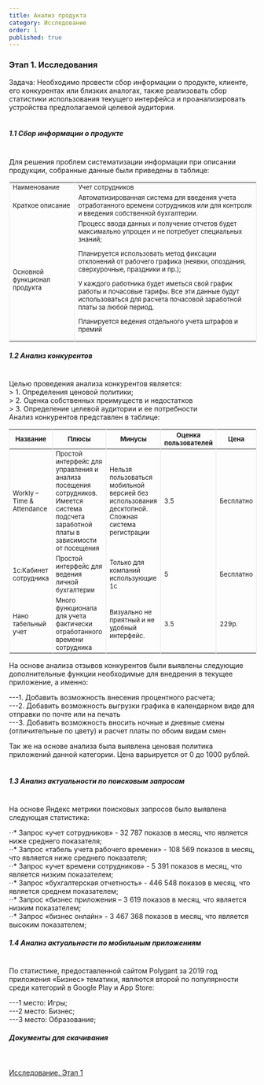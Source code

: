 ```yaml
---
title: Анализ продукта
category: Исследование
order: 1
published: true
---
```


<style>
    .table{
        font-size: 13px;
        border-left: 1px solid #E7E7E7;
        border-right:1px solid #E7E7E7 ;
    }
</style>

<h3>Этап 1. Исследования</h3>

Задача:
Необходимо провести сбор информации о продукте, клиенте, его конкурентах или близких аналогах, также реализовать сбор статистики использования текущего интерфейса и проанализировать устройства предполагаемой целевой аудитории.
<br>
<br>
<h5>1.1 Сбор информации о продукте</h5>

<br>
Для решения проблем систематизации информации при описании продукции, собранные данные были приведены в таблице:


<table>
     <tbody>
        <tr>
            <td class="table">Наименование</td>
            <td class="table">Учет сотрудников</td>
        </tr>
        <tr>
            <td class="table">Краткое описание</td>
            <td class="table">Автоматизированная система для введения учета отработанного времени сотрудников или для контроля и введения собственной бухгалтерии.</td>
        </tr>
        <tr>
            <td class="table">Основной функционал продукта</td>
            <td class="table">Процесс ввода данных и получение отчетов будет максимально упрощен и не потребует специальных знаний; <br>

Планируется использовать метод фиксации отклонений от рабочего графика (неявки, опоздания, сверхурочные, праздники и пр.); <br>

У каждого работника будет иметься свой график работы и почасовые тарифы. Все эти данные будут использоваться для расчета почасовой заработной платы за любой период. <br>

Планируется ведения отдельного учета штрафов и премий</td>
        </tr>
     </tbody>
 </table>



<h5>1.2 Анализ конкурентов</h5>
 <br>
Целью проведения анализа конкурентов является: <br>
> 1. Определения ценовой политики; <br>
> 2. Оценка собственных преимуществ и недостатков <br>
> 3. Определение целевой аудитории и ее потребности <br>
Анализ конкурентов представлен в таблице: <br>


<table>
     <thead>
        <tr>
            <th class="table">Название</th>
            <th class="table">Плюсы</th>
            <th class="table">Минусы</th>
            <th class="table">Оценка пользователей</th>
            <th class="table">Цена</th>
        </tr>
     </thead>
     <tbody>
        <tr>
            <td class="table">Workly – Time & Attendance</td>
            <td class="table">Простой интерфейс для управления и анализа посещения сотрудников. Имеется система подсчета заработной платы в зависимости от посещения</td>
            <td class="table">Нельзя пользоваться мобильной версией без использования десктопной. Сложная система регистрации</td>
            <td class="table">3.5</td>
            <td class="table">Бесплатно</td>
        </tr>
        <tr>
            <td class="table">1с:Кабинет сотрудника</td>
            <td class="table">Простой интерфейс для ведения личной бухгалтерии</td>
            <td class="table">Только для компаний использующие 1с</td>
            <td class="table">5</td>
            <td class="table">Бесплатно</td>
        </tr>
        <tr>
            <td class="table">Нано табельный учет</td>
            <td class="table">Много функционала для учета фактически отработанного времени сотрудника</td>
            <td class="table">Визуально не приятный и не удобный интерфейс. </td>
            <td class="table">3.5</td>
            <td class="table">229р.</td>
        </tr>
     </tbody>
 </table>

На основе анализа отзывов конкурентов были выявлены следующие дополнительные функции необходимые для внедрения в текущее приложение, а именно: <br>

---1. Добавить возможность внесения процентного расчета; <br>
---2. Добавить возможность выгрузки графика в календарном виде для отправки по почте или на печать <br>
---3. Добавить возможность вносить ночные и дневные смены (отличительные по цвету) и расчет платы по обоим видам смен <br>

Так же на основе анализа была выявлена ценовая политика приложений данной категории. Цена варьируется от 0 до 1000 рублей. <br>
<br>
<h5>1.3 Анализ актуальности по поисковым запросам</h5>
<br>
На основе Яндекс метрики поисковых запросов было выявлена следующая статистика: <br>

⋅⋅* Запрос «учет сотрудников» - 32 787 показов в месяц, что является ниже среднего показателя; <br>
⋅⋅* Запрос «табель учета рабочего времени» - 108 569 показов в месяц, что является ниже среднего показателя; <br>
⋅⋅* Запрос «учет времени сотрудников» - 5 391 показов в месяц, что является низким показателем; <br>
⋅⋅* Запрос «бухгалтерская отчетность» - 446 548 показов в месяц, что является среднем показателем; <br>
⋅⋅* Запрос «бизнес приложения – 3 619 показов в месяц, что является низким показателем; <br>
⋅⋅* Запрос «бизнес онлайн» - 3 467 368 показов в месяц, что является высоким показателем; <br>

<h5>1.4 Анализ актуальности по мобильным приложениям </h5>
<br>
По статистике, предоставленной сайтом Polygant за 2019 год приложения «Бизнес» тематики, являются второй по популярности среди категорий в Google Play и App Store: <br>

---1 место: Игры; <br>
---2 место: Бизнес; <br>
---3 место: Образование; <br>


<h5>Документы для скачивания</h5>
<br>


<p><a href="/images/word-documentation/v1.docx" download>Исследование. Этап 1</a>
